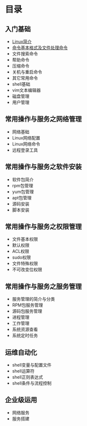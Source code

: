 # 目录
## 入门基础
+ [Linux简介](./linux系统简介.md)
+ [命令基本格式及文件处理命令](./命令基本格式及文件处理命令.md)
+ 文件搜索命令
+ 帮助命令
+ 压缩命令
+ 关机与重启命令
+ 其它常用命令
+ shell基础
+ vim文本编辑器
+ 磁盘管理
+ 用户管理

## 常用操作与服务之网络管理
+ 网络基础
+ Linux网络配置
+ Linux网络命令
+ 远程登录工具

## 常用操作与服务之软件安装
+ 软件包简介
+ rpm包管理
+ yum包管理
+ apt包管理
+ 源码安装
+ 脚本安装
## 常用操作与服务之权限管理
+ 文件基本权限
+ 默认权限
+ ACL权限
+ sudo权限
+ 文件特殊权限
+ 不可改变位权限
## 常用操作与服务之服务管理
+ 服务管理的简介与分类
+ RPM包服务管理
+ 源码包服务管理
+ 进程管理
+ 工作管理
+ 系统资源查看
+ 系统定时任务
## 运维自动化
+ shell变量与配置文件
+ shell运算符
+ shell正则表达式
+ shell条件与流程控制

## 企业级运用
+ 网络服务
+ 服务搭建